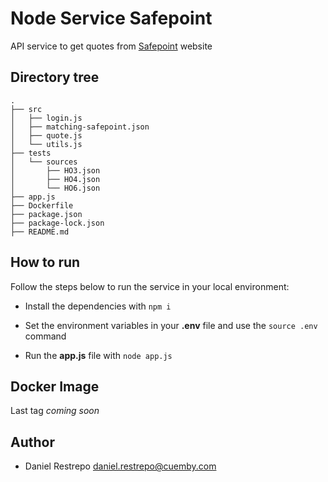 # Node Service Safepoint

API service to get quotes from [Safepoint](https://uat.safepointdc.com/IntelAgent/swagger/index.html) website

## Directory tree

```
.
├── src
│   ├── login.js
│   ├── matching-safepoint.json
│   ├── quote.js
│   └── utils.js
├── tests
│   └── sources
│       ├── HO3.json
│       ├── HO4.json
│       └── HO6.json
├── app.js
├── Dockerfile
├── package.json
├── package-lock.json
├── README.md

```

## How to run

Follow the steps below to run the service in your local environment:

- Install the dependencies with ```npm i```

- Set the environment variables in your **.env** file and use the ```source .env``` command

- Run the **app.js** file with ```node app.js``` 


## Docker Image

Last tag *coming soon*

## Author

- Daniel Restrepo <daniel.restrepo@cuemby.com>
